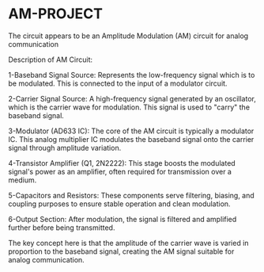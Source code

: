 # AM-PROJECT
The circuit appears to be an Amplitude Modulation (AM) circuit for analog communication 

Description of AM Circuit:


1-Baseband Signal Source: Represents the low-frequency signal which is to be modulated. This is connected to the input of a modulator circuit.

2-Carrier Signal Source: A high-frequency signal generated by an oscillator, which is the carrier wave for modulation. This signal is used to "carry" the baseband signal.

3-Modulator (AD633 IC): The core of the AM circuit is typically a modulator IC. This analog multiplier IC modulates the baseband signal onto the carrier signal through amplitude variation.

4-Transistor Amplifier (Q1, 2N2222): This stage boosts the modulated signal's power as an amplifier, often required for transmission over a medium.

5-Capacitors and Resistors: These components serve filtering, biasing, and coupling purposes to ensure stable operation and clean modulation.

6-Output Section: After modulation, the signal is filtered and amplified further before being transmitted.

The key concept here is that the amplitude of the carrier wave is varied in proportion to the baseband signal, creating the AM signal suitable for analog communication.
